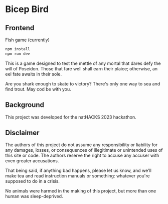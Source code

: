 # Bicep Bird

## Frontend

Fish game (currently)

```bash
npm install
npm run dev
```

This is a game designed to test the mettle of any mortal that dares defy the will of Poseidon. Those that fare well shall earn their plaice; otherwise, an eel fate awaits in their sole.

Are you shark enough to skate to victory? There's only one way to sea and find trout. May cod be with you.

## Background
This project was developed for the natHACKS 2023 hackathon.

## Disclaimer

The authors of this project do not assume any responsibility or liability for any damages, losses, or consequences of illegitimate or unintended uses of this site or code. The authors reserve the right to accuse any accuser with even greater accusations.

That being said, if anything bad happens, please let us know, and we'll make tea and read instruction manuals or something: whatever you're supposed to do in a crisis.

No animals were harmed in the making of this project, but more than one human was sleep-deprived.
